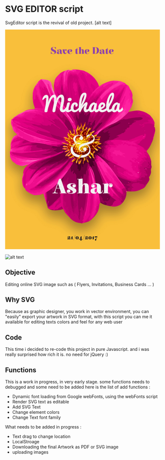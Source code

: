 # SVG EDITOR script
SvgEditor script is the revival of old project.
[alt text]

![alt text](https://raw.githubusercontent.com/sherifsaleh/svgeditor/master/app/images/save-the-date.gif "example")


![alt text][logo]

[logo]: https://raw.githubusercontent.com/sherifsaleh/svgeditor/master/app/images/save-the-date.gif"example"



## Objective
Editing online SVG image such as ( Flyers, Invitations, Business Cards ... )
## Why SVG 
Because as graphic designer, you work in vector environment, you can "easily" export your artwork in SVG format, with this script you can me it available for editing texts colors and feel for any web user
## Code 
This time i decided to re-code this project in pure Javascript. and i was really surprised how rich it is. no need for jQuery :)

## Functions
This is a work in progress, in very early stage. some functions needs to debugged and some need to be added here is the list of add functions : 
  - Dynamic font loading from Google webFonts, using the webFonts script
  - Render SVG text as editable
  - Add SVG Text 
  - Change element colors
  - Change Text font family

What needs to be added in progress : 
  - Text drag to change location
  - LocalStroage
  - Downloading the final Artwork as PDF or SVG image
  - uploading images

